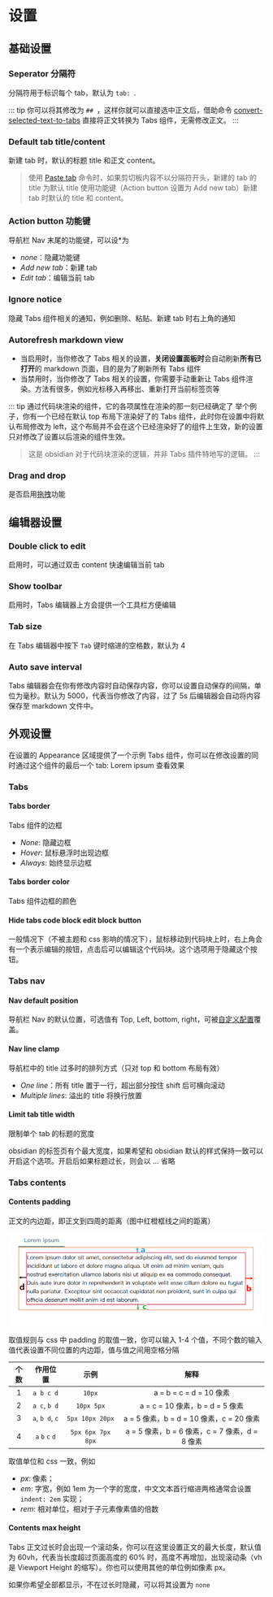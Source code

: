 # 设置

## 基础设置

### Seperator 分隔符

分隔符用于标识每个 tab，默认为 `tab: `.

::: tip
你可以将其修改为 `## `，这样你就可以直接选中正文后，借助命令 [convert-selected-text-to-tabs](commands.md#tabs-convert-selected-text-to-tabs) 直接将正文转换为 Tabs 组件，无需修改正文。
:::

### Default tab title/content

新建 tab 时，默认的标题 title 和正文 content。

> 使用 [Paste tab](menu.md) 命令时，如果剪切板内容不以分隔符开头，新建的 tab 的 title 为默认 title
> 使用功能键（Action button 设置为 Add new tab）新建 tab 时默认的 title 和 content。

### Action button 功能键

导航栏 Nav 末尾的功能键，可以设*为

- *none*：隐藏功能键
- *Add new tab*：新建 tab
- *Edit tab*：编辑当前 tab

### Ignore notice

隐藏 Tabs 组件相关的通知，例如删除、粘贴、新建 tab 时右上角的通知

### Autorefresh markdown view

- 当启用时，当你修改了 Tabs 相关的设置，**关闭设置面板时**会自动刷新**所有已打开**的 markdown 页面，目的是为了刷新所有 Tabs 组件
- 当禁用时，当你修改了 Tabs 相关的设置，你需要手动重新让 Tabs 组件渲染。方法有很多，例如光标移入再移出、重新打开当前标签页等

::: tip 通过代码块渲染的组件，它的各项属性在渲染的那一刻已经确定了
举个例子，你有一个已经在默认 top 布局下渲染好了的 Tabs 组件，此时你在设置中将默认布局修改为 left，这个布局并不会在这个已经渲染好了的组件上生效，新的设置只对修改了设置以后渲染的组件生效。

> 这是 obsidian 对于代码块渲染的逻辑，并非 Tabs 插件特地写的逻辑。
:::

### Drag and drop

是否启用[拖拽](dnd.md)功能

## 编辑器设置

### Double click to edit

启用时，可以通过双击 content 快速编辑当前 tab

### Show toolbar

启用时，Tabs 编辑器上方会提供一个工具栏方便编辑

### Tab size

在 Tabs 编辑器中按下 `Tab` 键时缩进的空格数，默认为 4

### Auto save interval

Tabs 编辑器会在你有修改内容时自动保存内容，你可以设置自动保存的间隔，单位为毫秒。默认为 5000，代表当你修改了内容，过了 5s 后编辑器会自动将内容保存至 markdown 文件中。

## 外观设置

在设置的 Appearance 区域提供了一个示例 Tabs 组件，你可以在修改设置的同时通过这个组件的最后一个 tab: Lorem ipsum 查看效果

### Tabs

#### Tabs border

Tabs 组件的边框

- *None*: 隐藏边框
- *Hover*: 鼠标悬浮时出现边框
- *Always*: 始终显示边框
#### Tabs border color

Tabs 组件边框的颜色

#### Hide tabs code block edit block button

一般情况下（不被主题和 css 影响的情况下），鼠标移动到代码块上时，右上角会有一个表示编辑的按钮，点击后可以编辑这个代码块。这个选项用于隐藏这个按钮。

### Tabs nav

#### Nav default position

导航栏 Nav 的默认位置，可选值有 Top, Left, bottom, right，可被[自定义配置](./customization.md)覆盖。

#### Nav line clamp

导航栏中的 title 过多时的排列方式（只对 top 和 bottom 布局有效）

- *One line*：所有 title 置于一行，超出部分按住 shift 后可横向滚动
- *Multiple lines*: 溢出的 title 将换行放置

#### Limit tab title width

限制单个 tab 的标题的宽度

obsidian 的标签页有个最大宽度，如果希望和 obsidian 默认的样式保持一致可以开启这个选项。开启后如果标题过长，则会以 ... 省略

### Tabs contents

#### Contents padding

正文的内边距，即正文到四周的距离（图中红橙框线之间的距离）

![padding](../../assets/padding.png)

取值规则与 css 中 padding 的取值一致，你可以输入 1-4 个值，不同个数的输入值代表设置不同位置的内边距，值与值之间用空格分隔


| 个数  |  作用位置 |        示例         |                  解释                  |
| :-: | :-: | :---------------: | :----------------------------------: |
|  1  | `a b c d` |     `10px`       |        a = b = c = d = 10 像素         |
|  2  | `a c`, `b d` |    `10px 5px`     |      a = c = 10 像素，b = d = 5 像素      |
|  3  | `a`, `b d`, `c` |  `5px 10px 20px`  |   a = 5 像素，b = d = 10 像素，c = 20 像素   |
|  4  | `a` `b` `c` `d` | `5px 6px 7px 8px` | a = 5 像素，b =  6 像素，c = 7 像素，d = 8 像素 |

取值单位和 css 一致，例如

- *px*: 像素；
- *em*: 字宽，例如 1em 为一个字的宽度，中文文本首行缩进两格通常会设置 `indent: 2em` 实现；
- *rem*: 相对单位，相对于子元素像素值的倍数

#### Contents max height

Tabs 正文过长时会出现一个滚动条，你可以在这里设置正文的最大长度，默认值为 60vh，代表当长度超过页面高度的 60% 时，高度不再增加，出现滚动条（vh 是 Viewport Height 的缩写）。你也可以使用其他的单位例如像素 px。

如果你希望全部都显示，不在过长时隐藏，可以将其设置为 `none`
